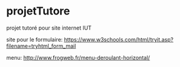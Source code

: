 ﻿

# projetTutore
 projet tutoré pour site internet IUT 


site pour le formulaire:
https://www.w3schools.com/html/tryit.asp?filename=tryhtml_form_mail

menu:
http://www.frogweb.fr/menu-deroulant-horizontal/